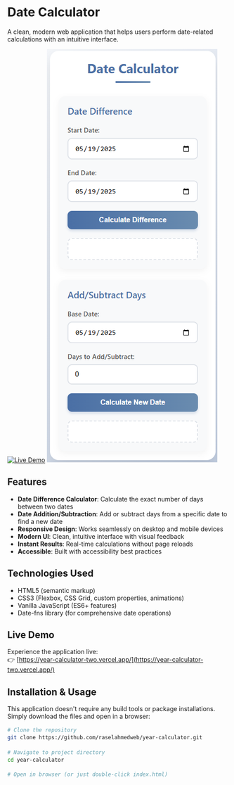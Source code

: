 # Date Calculator

A clean, modern web application that helps users perform date-related calculations with an intuitive interface.

[![Live Demo](https://img.shields.io/badge/demo-live-green.svg)](https://year-calculator-two.vercel.app/)
![Date Calculator Screenshot](./Screenshot.png)

## Features

- **Date Difference Calculator**: Calculate the exact number of days between two dates
- **Date Addition/Subtraction**: Add or subtract days from a specific date to find a new date
- **Responsive Design**: Works seamlessly on desktop and mobile devices
- **Modern UI**: Clean, intuitive interface with visual feedback
- **Instant Results**: Real-time calculations without page reloads
- **Accessible**: Built with accessibility best practices

## Technologies Used

- HTML5 (semantic markup)
- CSS3 (Flexbox, CSS Grid, custom properties, animations)
- Vanilla JavaScript (ES6+ features)
- Date-fns library (for comprehensive date operations)

## Live Demo

Experience the application live:  
👉 [https://year-calculator-two.vercel.app/](https://year-calculator-two.vercel.app/)

## Installation & Usage

This application doesn't require any build tools or package installations. Simply download the files and open in a browser:

```bash
# Clone the repository
git clone https://github.com/raselahmedweb/year-calculator.git

# Navigate to project directory
cd year-calculator

# Open in browser (or just double-click index.html)
